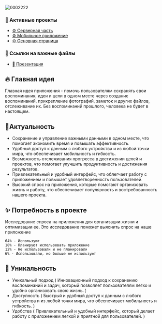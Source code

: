 ![0002222](https://user-images.githubusercontent.com/52669201/230794906-55ab316b-50ae-4c3b-8b8f-a422f7f7307e.png)

### 📎 Активные проекты

* [⚙ Серверная часть](https://github.com/AlexZai007/MaoMe-server)
* [⚙ Мобильное приложение](https://github.com/AlexZai007/MaoMe-mobile)
* [⚙ Основная страница](https://github.com/AlexZai007/MaoMe)

### 📎 Ссылки на важные файлы

* [🧳 Презентация](https://docs.google.com/presentation/d/1JWYCFTs6XKW1CW5NUZaze2S5EoxBhzhx/edit?usp=sharing&ouid=101140512532253247258&rtpof=true&sd=true)


## 🔥 Главная идея
Главная идея приложения - помочь пользователям сохранять свои воспоминания, идеи и цели в одном месте через создание воспоминаний, прикрепление фотографий, заметок и других файлов, отслеживание их. Без воспоминаний прошлого, человека не будет в настоящем.

## 💆Актуальность
* Сохранение и управление важными данными в одном месте, что помогает экономить время и повышать эффективность.
* Удобный доступ к данным с любого устройства и из любой точки мира, что обеспечивает мобильность и гибкость.
* Возможность отслеживания прогресса в достижении целей и проектов, что помогает улучшить продуктивность и достижения результатов.
* Привлекательный и удобный интерфейс, что облегчает работу с приложением и повышает удовлетворенность пользователей.
* Высокий спрос на приложения, которые помогают организовать жизнь и работу, что обеспечивает популярность и востребованность нашего проекта.


## ✨ Потребность в проекте
Исследование спроса на приложения для организации жизни и оптимизации ее. Это исследование поможет выяснить спрос на наше приложение
```
64% - Используют
18% - Планируют использовать приложение
12% - Не использовали и не планировали
6% - Использовали, но больше не используют
```

## 🥂 Уникальность
* Уникальный подход ( Инновационный подход к сохранению воспоминаний и задач, который позволяет пользователям легко и удобно организовать свою жизнь. )
* Доступность ( Быстрый и удобный доступ к данным с любого устройства и из любой точки мира, что обеспечивает мобильность и гибкость.
 )
 * Удобства ( Привлекательный и удобный интерфейс, который делает работу с приложением легкой и приятной для пользователей.
)

